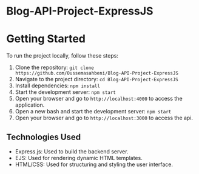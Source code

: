 # Blog-API-Project-ExpressJS

# Getting Started

To run the project locally, follow these steps:

1. Clone the repository: `git clone https://github.com/Oussemasahbeni/Blog-API-Project-ExpressJS`
2. Navigate to the project directory: `cd Blog-API-Project-ExpressJS`
3. Install dependencies: `npm install`
4. Start the development server: `npm start`
5. Open your browser and go to `http://localhost:4000` to access the application.
6. Open a new bash and start the development server: `npm start`
7.  Open your browser and go to `http://localhost:3000` to access the api.

## Technologies Used

- Express.js: Used to build the backend server.
- EJS: Used for rendering dynamic HTML templates.
- HTML/CSS: Used for structuring and styling the user interface.
